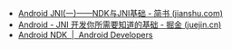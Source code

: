 * [Android JNI(一)——NDK与JNI基础 - 简书 (jianshu.com)](https://www.jianshu.com/p/87ce6f565d37)
* [Android - JNI 开发你所需要知道的基础 - 掘金 (juejin.cn)](https://juejin.cn/post/6844904192780271630)
* [Android NDK  |  Android Developers](https://developer.android.com/ndk?hl=en)